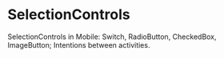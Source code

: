 # SelectionControls
SelectionControls in Mobile: Switch, RadioButton, CheckedBox, ImageButton; Intentions between activities.
